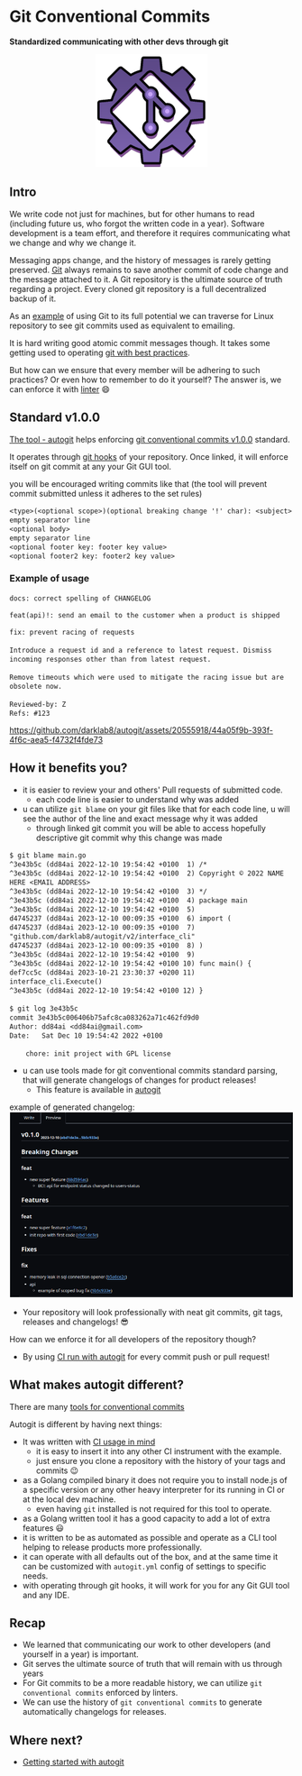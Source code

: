 # Git Conventional Commits

**Standardized communicating with other devs through git**

<p align="center">
  <img src="../assets/logo.png" style="width: 200px; height: 200px;"/>
</p>

## Intro

We write code not just for machines, but for other humans to read (including future us, who forgot the written code in a year). Software development is a team effort, and therefore it requires communicating what we change and why we change it. 

Messaging apps change, and the history of messages is rarely getting preserved. [Git]([https://www.oreilly.com/library/view/head-first-git/9781492092506/](https://www.oreilly.com/library/view/head-first-git/9781492092506/)) always remains to save another commit of code change and the message attached to it. A Git repository is the ultimate source of truth regarding a project. Every cloned git repository is a full decentralized backup of it.

As an [example](https://github.com/torvalds/linux/commit/2099306c4e1d5d772b150aeac68fdd1d0331b09d) of using Git to its full potential we can traverse for Linux repository to see git commits used as equivalent to emailing.

It is hard writing good atomic commit messages though. It takes some getting used to operating [git with best practices](https://deepsource.com/blog/git-best-practices).

But how can we ensure that every member will be adhering to such practices? Or even how to remember to do it yourself?
The answer is, we can enforce it with [linter](../) 😄

## Standard v1.0.0

[The tool - autogit](../) helps enforcing [git conventional commits v1.0.0](https://www.conventionalcommits.org/en/v1.0.0/) standard.

It operates through [git hooks](https://git-scm.com/book/en/v2/Customizing-Git-Git-Hooks) of your repository. Once linked, it will enforce itself on git commit at any your Git GUI tool.

you will be encouraged writing commits like that (the tool will prevent commit submitted unless it adheres to the set rules)

```
<type>(<optional scope>)(optional breaking change '!' char): <subject>
empty separator line
<optional body>
empty separator line
<optional footer key: footer key value>
<optional footer2 key: footer2 key value>
```


### Example of usage

```
docs: correct spelling of CHANGELOG
```

```
feat(api)!: send an email to the customer when a product is shipped
```

```
fix: prevent racing of requests

Introduce a request id and a reference to latest request. Dismiss
incoming responses other than from latest request.

Remove timeouts which were used to mitigate the racing issue but are
obsolete now.

Reviewed-by: Z
Refs: #123
```

https://github.com/darklab8/autogit/assets/20555918/44a05f9b-393f-4f6c-aea5-f4732f4fde73

## How it benefits you?

- it is easier to review your and others' Pull requests of submitted code.
  - each code line is easier to understand why was added
- u can utilize `git blame` on your git files like that
  for each code line, u will see the author of the line and exact message why it was added
  - through linked git commit you will be able to access hopefully descriptive git commit why this change was made

```
$ git blame main.go
^3e43b5c (dd84ai 2022-12-10 19:54:42 +0100  1) /*
^3e43b5c (dd84ai 2022-12-10 19:54:42 +0100  2) Copyright © 2022 NAME HERE <EMAIL ADDRESS>
^3e43b5c (dd84ai 2022-12-10 19:54:42 +0100  3) */
^3e43b5c (dd84ai 2022-12-10 19:54:42 +0100  4) package main
^3e43b5c (dd84ai 2022-12-10 19:54:42 +0100  5)
d4745237 (dd84ai 2023-12-10 00:09:35 +0100  6) import (
d4745237 (dd84ai 2023-12-10 00:09:35 +0100  7)  "github.com/darklab8/autogit/v2/interface_cli"
d4745237 (dd84ai 2023-12-10 00:09:35 +0100  8) )
^3e43b5c (dd84ai 2022-12-10 19:54:42 +0100  9)
^3e43b5c (dd84ai 2022-12-10 19:54:42 +0100 10) func main() {
def7cc5c (dd84ai 2023-10-21 23:30:37 +0200 11)  interface_cli.Execute()
^3e43b5c (dd84ai 2022-12-10 19:54:42 +0100 12) }

$ git log 3e43b5c
commit 3e43b5c006406b75afc8ca083262a71c462fd9d0
Author: dd84ai <dd84ai@gmail.com>
Date:   Sat Dec 10 19:54:42 2022 +0100

    chore: init project with GPL license
```

- u can use tools made for git conventional commits standard parsing,
  that will generate changelogs of changes for product releases!
  - This feature is available in [autogit](../)

example of generated changelog:
![changelog example](../assets/changelog_example.png)

- Your repository will look professionally with neat git commits, git tags, releases and changelogs! 😎

How can we enforce it for all developers of the repository though?

- By using [CI run with autogit](../.github/workflows/validate.yml) for every commit push or pull request!

## What makes autogit different?

There are many [tools for conventional commits](https://www.conventionalcommits.org/en/about/)

Autogit is different by having next things:
- It was written with [CI usage in mind](../.github/workflows/validate.yml)
  - it is easy to insert it into any other CI instrument with the example.
  - just ensure you clone a repository with the history of your tags and commits 😉
- as a Golang compiled binary it does not require you to install node.js of a specific version or any other heavy interpreter for its running in CI or at the local dev machine.
  - even having `git` installed is not required for this tool to operate.
- as a Golang written tool it has a good capacity to add a lot of extra features 😃
- it is written to be as automated as possible and operate as a CLI tool helping to release products more professionally.
- it can operate with all defaults out of the box, and at the same time it can be customized with `autogit.yml` config of settings to specific needs.
- with operating through git hooks, it will work for you for any Git GUI tool and any IDE.

## Recap

- We learned that communicating our work to other developers (and yourself in a year) is important.
- Git serves the ultimate source of truth that will remain with us through years
- For Git commits to be a more readable history, we can utilize `git conventional commits` enforced by linters.
- We can use the history of `git conventional commits` to generate automatically changelogs for releases.

## Where next?

- [Getting started with autogit](../README.md)
